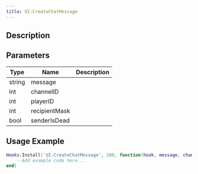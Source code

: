 ```yaml
---
title: UI:CreateChatMessage
---
```

## Description



## Parameters

| Type   | Name          | Description                    |
| ------ | ------------- | ------------------------------ |
| string | message       |                                |
| int    | channelID     |                                |
| int    | playerID      |                                |
| int    | recipientMask |                                |
| bool   | senderIsDead  |                                |

## Usage Example

``` lua
Hooks:Install('UI:CreateChatMessage', 100, function(hook, message, channelID, playerID, recipientMask, senderIsDead)
    --Add example code here...
end)
```
